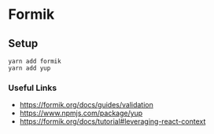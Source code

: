 # Formik

## Setup

```shell
yarn add formik
yarn add yup
```

### Useful Links

- https://formik.org/docs/guides/validation
- https://www.npmjs.com/package/yup
- https://formik.org/docs/tutorial#leveraging-react-context